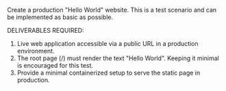 Create a production "Hello World" website. This is a test scenario and can be implemented as basic as possible.

DELIVERABLES REQUIRED:
1. Live web application accessible via a public URL in a production environment.
2. The root page (/) must render the text "Hello World". Keeping it minimal is encouraged for this test.
3. Provide a minimal containerized setup to serve the static page in production.
